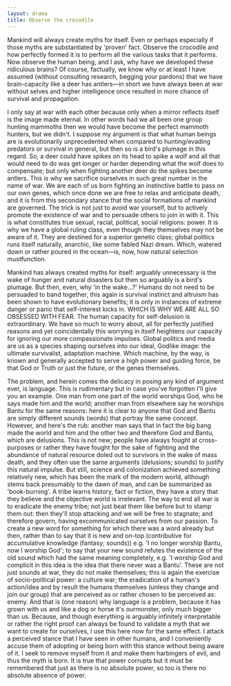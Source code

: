 ```yaml
---
layout: drama
title: Observe the crocodile
---
```


Mankind will always create myths for itself. Even or perhaps especially if those myths are substantiated by 'proven' fact. Observe the crocodile and how perfectly formed it is to perform all the various tasks that it performs. Now observe the human being, and I ask, why have we developed these ridiculous brains? Of course, factually, we know why or at least I have assumed (without consulting research, begging your pardons) that we have brain-capacity like a deer has antlers—in short we have always been at war without selves and higher intelligence once resulted in more chance of survival and propagation.

I only say at war with each other because only when a mirror reflects itself is the image made eternal. In other words had we all been one group hunting mammoths then we would have become the perfect mammoth hunters, but we didn't. I suppose my argument is that what human beings are is evolutionarily unprecedented when compared to hunting/evading predators or survival in general, but then so is a bird's plumage in this regard. So, a deer could have spikes on its head to spike a wolf and all that would need to do was get longer or harder depending what the wolf does to compensate; but only when fighting another deer do the spikes become antlers. This is why we sacrifice ourselves in such great number in the name of war. We are each of us born fighting an instinctive battle to pass on our own genes, which once done we are free to relax and anticipate death, and it is from this secondary stance that the social formations of mankind are governed. The trick is not just to avoid war yourself, but to actively promote the existence of war and to persuade others to join in with it. This is what constitutes true sexual, racial, political, social religions: power. It is why we have a global ruling class, even though they themselves may not be aware of it. They are destined for a superior genetic class; global politics runs itself naturally, anarchic, like some fabled Nazi dream. Which, watered down or rather poured in the ocean—is, now, how natural selection mustfunction.

Mankind has always created myths for itself: arguably unnecessary is the wake of hunger and natural disasters but then so arguably is a bird's plumage. But then, even, why 'in the wake...?' Humans do not need to be persuaded to band together, this again is survival instinct and altruism has been shown to have evolutionary benefits; it is only in instances of extreme danger or panic that self-interest kicks in. WHICH IS WHY WE ARE ALL SO OBSESSED WITH FEAR. The human capacity for self-delusion is extraordinary. We have so much to worry about, all for perfectly justified reasons and yet coincidentally this worrying in itself heightens our capacity for ignoring our more compassionate impulses. Global politics and media are us as a species shaping ourselves into our ideal, Godlike image: the ultimate survivalist, adaptation machine. Which machine, by the way, is known and generally accepted to serve a high power and guiding force, be that God or Truth or just the future, or the genes themselves.

The problem, and herein comes the delicacy in posing any kind of argument ever, is language. This is rudimentary but in case you've forgotten I'll give you an example. One man from one part of the world worships God, who he says made him and the world; another man from elsewhere say he worships Bantu for the same reasons: here it is clear to anyone that God and Bantu are simply different sounds (words) that portray the same concept. However, and here's the rub: another man says that in fact the big bang made the world and him and the other two and therefore God and Bantu, which are delusions. This is not new; people have always fought at cross-purposes or rather they have fought for the sake of fighting and the abundance of natural resource doled out to survivors in the wake of mass death, and they often use the same arguments (delusions; sounds) to justify this natural impulse. But still, science and colonization achieved something relatively new, which has been the mark of the modern world, although stems back presumably to the dawn of man, and can be summarized as 'book-burning'. A tribe learns history, fact or fiction, they have a story that they believe and the objective world is irrelevant. The way to end all war is to eradicate the enemy tribe; not just beat them like before but to stamp them out: then they'll stop attacking and we will be free to stagnate; and therefore govern, having excommunicated ourselves from our passion. To create a new word for something for which there was a word already but then, rather than to say that it is new and on-top (contributive for accumulative knowledge (fantasy; sounds)) e.g. 'I no longer worship Bantu, now I worship God'; to say that your new sound refutes the existence of the old sound which had the same meaning completely, e.g. 'I worship God and complicit in this idea is the idea that there never was a Bantu'. These are not just sounds at war, they do not make themselves; this is again the exercise of socio-political power: a culture war; the eradication of a human's action/idea and by result the humans themselves (unless they change and join our group) that are perceived as or rather chosen to be perceived as: enemy. And that is (one reason) why language is a problem, because it has grown with us and like a dog or horse it's ourmonster, only much bigger than us. Because, and though everything is arguably infinitely interpretable or rather the right proof can always be found to validate a myth that we want to create for ourselves, I use this here now for the same effect. I attack a perceived stance that I have seen in other humans, and I conveniently accuse them of adopting or being born with this stance without being aware of it. I seek to remove myself from it and make them harbingers of evil, and thus the myth is born. It is true that power corrupts but it must be remembered that just as there is no absolute power, so too is there no absolute absence of power.

